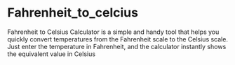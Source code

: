 # Fahrenheit_to_celcius
Fahrenheit to Celsius Calculator is a simple and handy tool that helps you quickly convert temperatures from the Fahrenheit scale to the Celsius scale. Just enter the temperature in Fahrenheit, and the calculator instantly shows the equivalent value in Celsius
